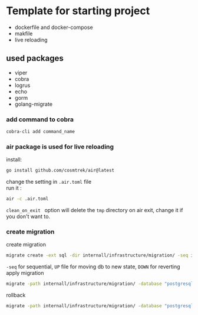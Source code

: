 # Template for starting project

- dockerfile and docker-compose
- makfile
- live reloading

## used packages

- viper
- cobra
- logrus
- echo
- gorm
- golang-migrate

### add command to cobra

```bash
cobra-cli add command_name
```

### air package is used for live reloading

install:

```bash
go install github.com/cosmtrek/air@latest
```

change the setting in `.air.toml` file <br>
run it :

```bash
air -c .air.toml
```

`clean_on_exit ` option will delete the `tmp` directory on air exit, change it if you don't want to.


### create migration
create migration
```bash
migrate create -ext sql -dir internall/infrastructure/migration/ -seq init_mg
```
`-seq` for sequential, `UP` file for moving db to new state, `DOWN` for reverting <br>
apply migration
```bash
migrate -path internall/infrastructure/migration/ -database "postgresql://username:password@host:port/database_name?sslmode=disable" -verbose up
```
rollback
```bash
migrate -path internall/infrastructure/migration/ -database "postgresql://username:password@host:port/database_name?sslmode=disable" -verbose down
```